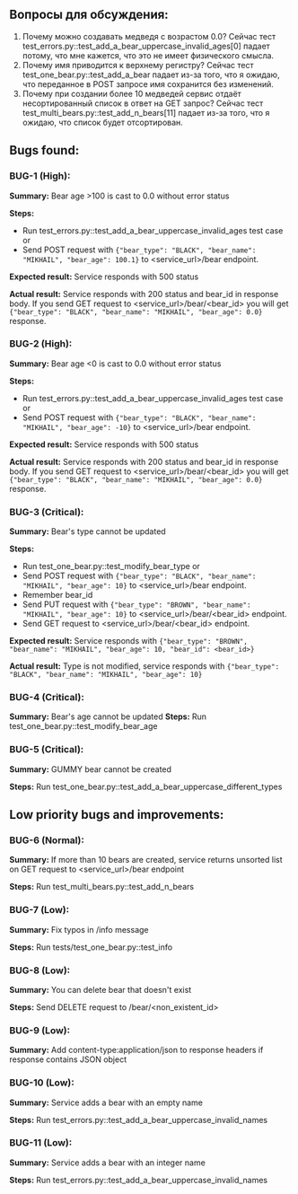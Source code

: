 ## Вопросы для обсуждения: ##
1) Почему можно создавать медведя с возрастом 0.0? Сейчас тест test_errors.py::test_add_a_bear_uppercase_invalid_ages[0] падает потому, что мне кажется, что это не имеет физического смысла.
2) Почему имя приводится к верхнему регистру? Сейчас тест test_one_bear.py::test_add_a_bear падает из-за того, что я ожидаю, что переданное в POST запросе имя сохранится без изменений.
3) Почему при создании более 10 медведей сервис отдаёт несортированный список в ответ на GET запрос? Сейчас тест test_multi_bears.py::test_add_n_bears[11] падает из-за того, что я ожидаю, что список будет отсортирован.


## Bugs found: ##
### BUG-1 (High): ###
__Summary:__ Bear age >100 is cast to 0.0 without error status

__Steps:__
* Run test_errors.py::test_add_a_bear_uppercase_invalid_ages test case 
or
* Send POST request with `{"bear_type": "BLACK", "bear_name": "MIKHAIL", "bear_age": 100.1}` to <service_url>/bear 
  endpoint.

__Expected result:__ Service responds with 500 status

__Actual result:__ Service responds with 200 status and bear_id in response body. If you send GET request to 
<service_url>/bear/<bear_id> you will get `{"bear_type": "BLACK", "bear_name": "MIKHAIL", "bear_age": 0.0}` response.


### BUG-2 (High): ###
__Summary:__ Bear age <0 is cast to 0.0 without error status

__Steps:__
* Run test_errors.py::test_add_a_bear_uppercase_invalid_ages test case
or
* Send POST request with `{"bear_type": "BLACK", "bear_name": "MIKHAIL", "bear_age": -10}` to 
  <service_url>/bear endpoint.
  
__Expected result:__ Service responds with 500 status

__Actual result:__ Service responds with 200 status and bear_id in response body.
If you send GET request to <service_url>/bear/<bear_id> you will get 
  `{"bear_type": "BLACK", "bear_name": "MIKHAIL", "bear_age": 0.0}` response.

### BUG-3 (Critical): ###
__Summary:__ Bear's type cannot be updated

__Steps:__ 
* Run test_one_bear.py::test_modify_bear_type
or
* Send POST request with `{"bear_type": "BLACK", "bear_name": "MIKHAIL", "bear_age": 10}` to <service_url>/bear endpoint.
* Remember bear_id
* Send PUT request with `{"bear_type": "BROWN", "bear_name": "MIKHAIL", "bear_age": 10}` to <service_url>/bear/<bear_id> endpoint.
* Send GET request to <service_url>/bear/<bear_id> endpoint.

__Expected result:__ Service responds with `{"bear_type": "BROWN", "bear_name": "MIKHAIL", "bear_age": 10, "bear_id": <bear_id>}`
  
__Actual result:__ Type is not modified, service responds with `{"bear_type": "BLACK", "bear_name": "MIKHAIL", "bear_age": 10}`


### BUG-4 (Critical): ###
__Summary:__ Bear's age cannot be updated
__Steps:__ Run test_one_bear.py::test_modify_bear_age


### BUG-5 (Critical): ###
__Summary:__ GUMMY bear cannot be created

__Steps:__ Run test_one_bear.py::test_add_a_bear_uppercase_different_types


## Low priority bugs and improvements: ##
### BUG-6 (Normal): ###
__Summary:__ If more than 10 bears are created, service returns unsorted list on GET request to <service_url>/bear endpoint

__Steps:__ Run test_multi_bears.py::test_add_n_bears

### BUG-7 (Low): ###
__Summary:__ Fix typos in /info message

__Steps:__ Run tests/test_one_bear.py::test_info

### BUG-8 (Low): ###
__Summary:__ You can delete bear that doesn't exist

__Steps:__ Send DELETE request to /bear/<non_existent_id>

### BUG-9 (Low): ###
__Summary:__ Add content-type:application/json to response headers if response contains JSON object

### BUG-10 (Low): ###
__Summary:__ Service adds a bear with an empty name

__Steps:__ Run test_errors.py::test_add_a_bear_uppercase_invalid_names

### BUG-11 (Low): ###
__Summary:__ Service adds a bear with an integer name

__Steps:__ Run test_errors.py::test_add_a_bear_uppercase_invalid_names
